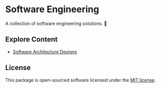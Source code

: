 # Software Engineering

A collection of software engineering solutions. :book:

## Explore Content

- [Software Architecture Designs](software-architecture-designs/)

## License

This package is open-sourced software licensed under the [MIT license](https://opensource.org/licenses/MIT).

